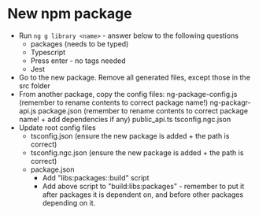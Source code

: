 # New npm package

- Run `ng g library <name>` - answer below to the following questions
    - packages (needs to be typed)
    - Typescript
    - Press enter - no tags needed
    - Jest
- Go to the new package. Remove all generated files, except those in the src folder
- From another package, copy the config files:
    ng-package-config.js (remember to rename contents to correct package name!)
    ng-packagr-api.js
    package.json (remember to rename contents to correct package name! + add dependencies if any)
    public_api.ts
    tsconfig.ngc.json
- Update root config files
    - tsconfig.json (ensure the new package is added + the path is correct)
    - tsconfig.ngc.json (ensure the new package is added + the path is correct)
    - package.json 
        - Add  "libs:packages:<name>:build" script
        - Add above script to "build:libs:packages" - remember to put it after packages it is dependent on, and before other packages depending on it.